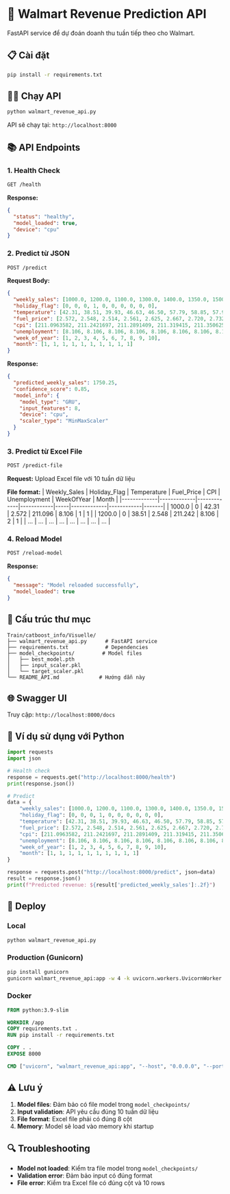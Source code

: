 # 🚀 Walmart Revenue Prediction API

FastAPI service để dự đoán doanh thu tuần tiếp theo cho Walmart.

## 📋 Cài đặt

```bash
pip install -r requirements.txt
```

## 🏃‍♂️ Chạy API

```bash
python walmart_revenue_api.py
```

API sẽ chạy tại: `http://localhost:8000`

## 📚 API Endpoints

### 1. **Health Check**
```bash
GET /health
```

**Response:**
```json
{
  "status": "healthy",
  "model_loaded": true,
  "device": "cpu"
}
```

### 2. **Predict từ JSON**
```bash
POST /predict
```

**Request Body:**
```json
{
  "weekly_sales": [1000.0, 1200.0, 1100.0, 1300.0, 1400.0, 1350.0, 1500.0, 1600.0, 1550.0, 1700.0],
  "holiday_flag": [0, 0, 0, 1, 0, 0, 0, 0, 0, 0],
  "temperature": [42.31, 38.51, 39.93, 46.63, 46.50, 57.79, 58.85, 57.92, 54.58, 51.45],
  "fuel_price": [2.572, 2.548, 2.514, 2.561, 2.625, 2.667, 2.720, 2.732, 2.710, 2.699],
  "cpi": [211.0963582, 211.2421697, 211.2891409, 211.319415, 211.350625, 211.4281144, 211.6522349, 212.1662683, 212.7728543, 213.2801017],
  "unemployment": [8.106, 8.106, 8.106, 8.106, 8.106, 8.106, 8.106, 8.106, 8.106, 8.106],
  "week_of_year": [1, 2, 3, 4, 5, 6, 7, 8, 9, 10],
  "month": [1, 1, 1, 1, 1, 1, 1, 1, 1, 1]
}
```

**Response:**
```json
{
  "predicted_weekly_sales": 1750.25,
  "confidence_score": 0.85,
  "model_info": {
    "model_type": "GRU",
    "input_features": 8,
    "device": "cpu",
    "scaler_type": "MinMaxScaler"
  }
}
```

### 3. **Predict từ Excel File**
```bash
POST /predict-file
```

**Request:** Upload Excel file với 10 tuần dữ liệu

**File format:**
| Weekly_Sales | Holiday_Flag | Temperature | Fuel_Price | CPI | Unemployment | WeekOfYear | Month |
|-------------|-------------|-------------|------------|-----|-------------|------------|-------|
| 1000.0 | 0 | 42.31 | 2.572 | 211.096 | 8.106 | 1 | 1 |
| 1200.0 | 0 | 38.51 | 2.548 | 211.242 | 8.106 | 2 | 1 |
| ... | ... | ... | ... | ... | ... | ... | ... |

### 4. **Reload Model**
```bash
POST /reload-model
```

**Response:**
```json
{
  "message": "Model reloaded successfully",
  "model_loaded": true
}
```

## 🔧 Cấu trúc thư mục

```
Train/catboost_info/Visuelle/
├── walmart_revenue_api.py      # FastAPI service
├── requirements.txt            # Dependencies
├── model_checkpoints/         # Model files
│   ├── best_model.pth
│   ├── input_scaler.pkl
│   └── target_scaler.pkl
└── README_API.md             # Hướng dẫn này
```

## 🌐 Swagger UI

Truy cập: `http://localhost:8000/docs`

## 📝 Ví dụ sử dụng với Python

```python
import requests
import json

# Health check
response = requests.get("http://localhost:8000/health")
print(response.json())

# Predict
data = {
    "weekly_sales": [1000.0, 1200.0, 1100.0, 1300.0, 1400.0, 1350.0, 1500.0, 1600.0, 1550.0, 1700.0],
    "holiday_flag": [0, 0, 0, 1, 0, 0, 0, 0, 0, 0],
    "temperature": [42.31, 38.51, 39.93, 46.63, 46.50, 57.79, 58.85, 57.92, 54.58, 51.45],
    "fuel_price": [2.572, 2.548, 2.514, 2.561, 2.625, 2.667, 2.720, 2.732, 2.710, 2.699],
    "cpi": [211.0963582, 211.2421697, 211.2891409, 211.319415, 211.350625, 211.4281144, 211.6522349, 212.1662683, 212.7728543, 213.2801017],
    "unemployment": [8.106, 8.106, 8.106, 8.106, 8.106, 8.106, 8.106, 8.106, 8.106, 8.106],
    "week_of_year": [1, 2, 3, 4, 5, 6, 7, 8, 9, 10],
    "month": [1, 1, 1, 1, 1, 1, 1, 1, 1, 1]
}

response = requests.post("http://localhost:8000/predict", json=data)
result = response.json()
print(f"Predicted revenue: ${result['predicted_weekly_sales']:.2f}")
```

## 🚀 Deploy

### Local
```bash
python walmart_revenue_api.py
```

### Production (Gunicorn)
```bash
pip install gunicorn
gunicorn walmart_revenue_api:app -w 4 -k uvicorn.workers.UvicornWorker --bind 0.0.0.0:8000
```

### Docker
```dockerfile
FROM python:3.9-slim

WORKDIR /app
COPY requirements.txt .
RUN pip install -r requirements.txt

COPY . .
EXPOSE 8000

CMD ["uvicorn", "walmart_revenue_api:app", "--host", "0.0.0.0", "--port", "8000"]
```

## ⚠️ Lưu ý

1. **Model files**: Đảm bảo có file model trong `model_checkpoints/`
2. **Input validation**: API yêu cầu đúng 10 tuần dữ liệu
3. **File format**: Excel file phải có đúng 8 cột
4. **Memory**: Model sẽ load vào memory khi startup

## 🔍 Troubleshooting

- **Model not loaded**: Kiểm tra file model trong `model_checkpoints/`
- **Validation error**: Đảm bảo input có đúng format
- **File error**: Kiểm tra Excel file có đúng cột và 10 rows